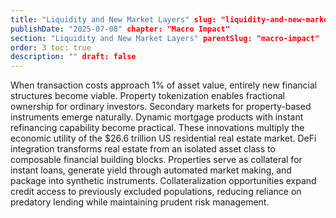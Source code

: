 ```yaml
---
title: "Liquidity and New Market Layers" slug: "liquidity-and-new-market-layers"
publishDate: "2025-07-08" chapter: "Macro Impact"
section: "Liquidity and New Market Layers" parentSlug: "macro-impact"
order: 3 toc: true
description: "" draft: false
---
```

When transaction costs approach 1% of asset value, entirely new financial structures become viable. Property tokenization enables fractional ownership for ordinary investors. Secondary markets for property-based instruments emerge naturally. Dynamic mortgage products with instant refinancing capability become practical. These innovations multiply the economic utility of the $26.6 trillion US residential real estate market.
DeFi integration transforms real estate from an isolated asset class to composable financial building blocks. Properties serve as collateral for instant loans, generate yield through automated market making, and package into synthetic instruments. Collateralization opportunities expand credit access to previously excluded populations, reducing reliance on predatory lending while maintaining prudent risk management.